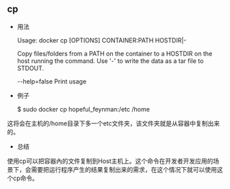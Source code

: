 
## cp

* 用法


	Usage: docker cp [OPTIONS] CONTAINER:PATH HOSTDIR|-

	Copy files/folders from a PATH on the container to a HOSTDIR on the host running the command. Use '-' to write the data as a tar file to STDOUT.

  	--help=false       Print usage



* 例子


	$ sudo docker cp hopeful_feynman:/etc /home

这将会在主机的/home目录下多一个etc文件夹，该文件夹就是从容器中复制出来的。

* 总结

使用cp可以把容器內的文件复制到Host主机上。这个命令在开发者开发应用的场景下，会需要把运行程序产生的结果复制出来的需求，在这个情况下就可以使用这个cp命令。
